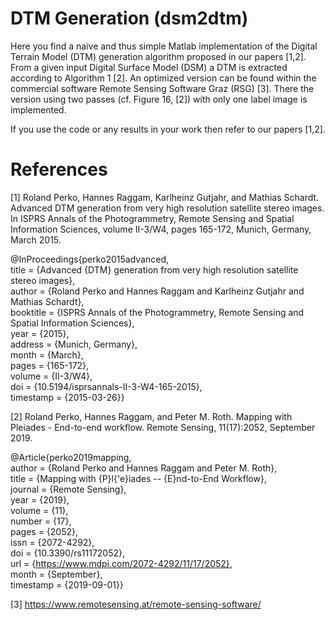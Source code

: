 # DTM Generation (dsm2dtm)

Here you find a naive and thus simple Matlab implementation of the Digital Terrain Model (DTM) generation algorithm proposed in our papers [1,2]. From a given input Digital Surface Model (DSM) a DTM is extracted according to Algorithm 1 [2]. An optimized version can be found within the commercial software Remote Sensing Software Graz (RSG) [3]. There the version using two passes (cf. Figure 16, [2]) with only one label image is implemented.

If you use the code or any results in your work then refer to our papers [1,2].

# References

[1] Roland Perko, Hannes Raggam, Karlheinz Gutjahr, and Mathias Schardt. Advanced DTM generation from very high resolution satellite stereo images. In ISPRS Annals of the Photogrammetry, Remote Sensing and Spatial Information Sciences, volume II-3/W4, pages 165-172, Munich, Germany, March 2015.

@InProceedings{perko2015advanced,  
  title                    = {Advanced {DTM} generation from very high resolution satellite stereo images},  
  author                   = {Roland Perko and Hannes Raggam and Karlheinz Gutjahr and Mathias Schardt},  
  booktitle                = {ISPRS Annals of the Photogrammetry, Remote Sensing and Spatial Information Sciences},  
  year                     = {2015},  
  address                  = {Munich, Germany},  
  month                    = {March},  
  pages                    = {165-172},  
  volume                   = {II-3/W4},  
  doi                      = {10.5194/isprsannals-II-3-W4-165-2015},  
  timestamp                = {2015-03-26}}  

[2] Roland Perko, Hannes Raggam, and Peter M. Roth. Mapping with Pleiades - End-to-end workflow. Remote Sensing, 11(17):2052, September 2019.

@Article{perko2019mapping,  
  author    = {Roland Perko and Hannes Raggam and Peter M. Roth},  
  title     = {Mapping with {P}l{\'e}iades -- {E}nd-to-End Workflow},  
  journal   = {Remote Sensing},  
  year      = {2019},  
  volume    = {11},  
  number    = {17},  
  pages     = {2052},  
  issn      = {2072-4292},  
  doi       = {10.3390/rs11172052},  
  url       = {https://www.mdpi.com/2072-4292/11/17/2052},   
  month     = {September},  
  timestamp = {2019-09-01}}  

[3] https://www.remotesensing.at/remote-sensing-software/
